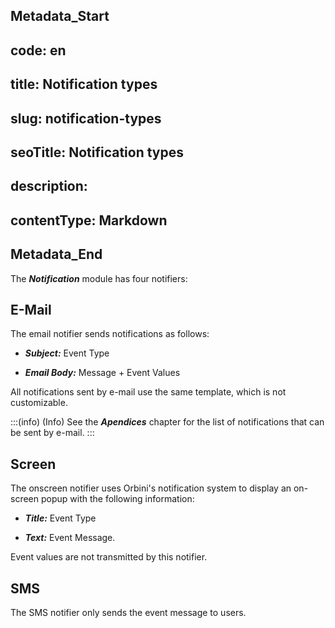 ## Metadata_Start 
## code: en
## title: Notification types 
## slug: notification-types 
## seoTitle: Notification types 
## description:  
## contentType: Markdown 
## Metadata_End
The ***Notification*** module has four notifiers:

## E-Mail

The email notifier sends notifications as follows:

-   ***Subject:*** Event Type

-   ***Email Body:*** Message + Event Values

All notifications sent by e-mail use the same template, which is not customizable.

:::(info) (Info)
See the ***Apendices*** chapter for the list of notifications that can be sent by e-mail.
:::

## Screen

The onscreen notifier uses Orbini's notification system to display an on-screen popup with the following information:

-   ***Title:*** Event Type

-   ***Text:*** Event Message.

Event values are not transmitted by this notifier.

## SMS

The SMS notifier only sends the event message to users.
